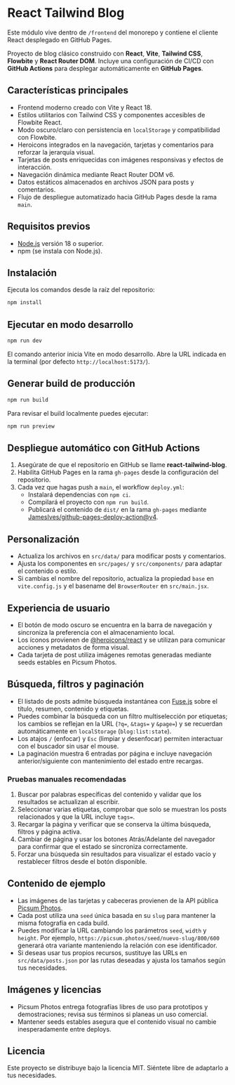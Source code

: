 # React Tailwind Blog

Este módulo vive dentro de `/frontend` del monorepo y contiene el cliente React desplegado en GitHub Pages.

Proyecto de blog clásico construido con **React**, **Vite**, **Tailwind CSS**, **Flowbite** y **React Router DOM**. Incluye una configuración de CI/CD con **GitHub Actions** para desplegar automáticamente en **GitHub Pages**.

## Características principales

- Frontend moderno creado con Vite y React 18.
- Estilos utilitarios con Tailwind CSS y componentes accesibles de Flowbite React.
- Modo oscuro/claro con persistencia en `localStorage` y compatibilidad con Flowbite.
- Heroicons integrados en la navegación, tarjetas y comentarios para reforzar la jerarquía visual.
- Tarjetas de posts enriquecidas con imágenes responsivas y efectos de interacción.
- Navegación dinámica mediante React Router DOM v6.
- Datos estáticos almacenados en archivos JSON para posts y comentarios.
- Flujo de despliegue automatizado hacia GitHub Pages desde la rama `main`.

## Requisitos previos

- [Node.js](https://nodejs.org/) versión 18 o superior.
- npm (se instala con Node.js).

## Instalación

Ejecuta los comandos desde la raíz del repositorio:

```bash
npm install
```

## Ejecutar en modo desarrollo

```bash
npm run dev
```

El comando anterior inicia Vite en modo desarrollo. Abre la URL indicada en la terminal (por defecto `http://localhost:5173/`).

## Generar build de producción

```bash
npm run build
```

Para revisar el build localmente puedes ejecutar:

```bash
npm run preview
```

## Despliegue automático con GitHub Actions

1. Asegúrate de que el repositorio en GitHub se llame **react-tailwind-blog**.
2. Habilita GitHub Pages en la rama `gh-pages` desde la configuración del repositorio.
3. Cada vez que hagas push a `main`, el workflow `deploy.yml`:
   - Instalará dependencias con `npm ci`.
   - Compilará el proyecto con `npm run build`.
   - Publicará el contenido de `dist/` en la rama `gh-pages` mediante [JamesIves/github-pages-deploy-action@v4](https://github.com/JamesIves/github-pages-deploy-action).

## Personalización

- Actualiza los archivos en `src/data/` para modificar posts y comentarios.
- Ajusta los componentes en `src/pages/` y `src/components/` para adaptar el contenido o estilo.
- Si cambias el nombre del repositorio, actualiza la propiedad `base` en `vite.config.js` y el basename del `BrowserRouter` en `src/main.jsx`.

## Experiencia de usuario

- El botón de modo oscuro se encuentra en la barra de navegación y sincroniza la preferencia con el almacenamiento local.
- Los íconos provienen de [@heroicons/react](https://github.com/tailwindlabs/heroicons) y se utilizan para comunicar acciones y metadatos de forma visual.
- Cada tarjeta de post utiliza imágenes remotas generadas mediante seeds estables en Picsum Photos.

## Búsqueda, filtros y paginación

- El listado de posts admite búsqueda instantánea con [Fuse.js](https://fusejs.io/) sobre el título, resumen, contenido y etiquetas.
- Puedes combinar la búsqueda con un filtro multiselección por etiquetas; los cambios se reflejan en la URL (`?q=`, `&tags=` y `&page=`) y se recuerdan automáticamente en `localStorage` (`blog:list:state`).
- Los atajos `/` (enfocar) y `Esc` (limpiar y desenfocar) permiten interactuar con el buscador sin usar el mouse.
- La paginación muestra 6 entradas por página e incluye navegación anterior/siguiente con mantenimiento del estado entre recargas.

### Pruebas manuales recomendadas

1. Buscar por palabras específicas del contenido y validar que los resultados se actualizan al escribir.
2. Seleccionar varias etiquetas, comprobar que solo se muestran los posts relacionados y que la URL incluye `tags=`.
3. Recargar la página y verificar que se conserva la última búsqueda, filtros y página activa.
4. Cambiar de página y usar los botones Atrás/Adelante del navegador para confirmar que el estado se sincroniza correctamente.
5. Forzar una búsqueda sin resultados para visualizar el estado vacío y restablecer filtros desde el botón disponible.

## Contenido de ejemplo

- Las imágenes de las tarjetas y cabeceras provienen de la API pública [Picsum Photos](https://picsum.photos).
- Cada post utiliza una `seed` única basada en su `slug` para mantener la misma fotografía en cada build.
- Puedes modificar la URL cambiando los parámetros `seed`, `width` y `height`. Por ejemplo, `https://picsum.photos/seed/nuevo-slug/800/600` generará otra variante manteniendo la relación con ese identificador.
- Si deseas usar tus propios recursos, sustituye las URLs en `src/data/posts.json` por las rutas deseadas y ajusta los tamaños según tus necesidades.

## Imágenes y licencias

- Picsum Photos entrega fotografías libres de uso para prototipos y demostraciones; revisa sus términos si planeas un uso comercial.
- Mantener seeds estables asegura que el contenido visual no cambie inesperadamente entre deploys.

## Licencia

Este proyecto se distribuye bajo la licencia MIT. Siéntete libre de adaptarlo a tus necesidades.
